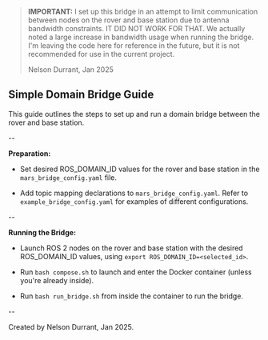 > **IMPORTANT:** I set up this bridge in an attempt to limit communication between nodes on the rover and base station due to antenna bandwidth constraints. IT DID NOT WORK FOR THAT. We actually noted a large increase in bandwidth usage when running the bridge. I'm leaving the code here for reference in the future, but it is not recommended for use in the current project.
> 
> Nelson Durrant, Jan 2025

## Simple Domain Bridge Guide

This guide outlines the steps to set up and run a domain bridge between the rover and base station.

--

**Preparation:**

- Set desired ROS_DOMAIN_ID values for the rover and base station in the `mars_bridge_config.yaml` file.

- Add topic mapping declarations to `mars_bridge_config.yaml`. Refer to `example_bridge_config.yaml` for examples of different configurations.

--
  
**Running the Bridge:**

- Launch ROS 2 nodes on the rover and base station with the desired ROS_DOMAIN_ID values, using `export ROS_DOMAIN_ID=<selected_id>`.

- Run `bash compose.sh` to launch and enter the Docker container (unless you're already inside).

- Run `bash run_bridge.sh` from inside the container to run the bridge.

--

Created by Nelson Durrant, Jan 2025.